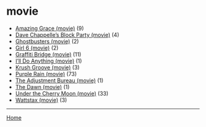 # movie

  * [Amazing Grace (movie)](../movie/amazing-grace/index.md) (9)
  * [Dave Chappelle’s Block Party (movie)](../movie/dave-chappelle-s-block-party/index.md) (4)
  * [Ghostbusters (movie)](../movie/ghostbusters/index.md) (2)
  * [Girl 6 (movie)](../movie/girl-6/index.md) (2)
  * [Graffiti Bridge (movie)](../movie/graffiti-bridge/index.md) (11)
  * [I’ll Do Anything (movie)](../movie/i-ll-do-anything/index.md) (1)
  * [Krush Groove (movie)](../movie/krush-groove/index.md) (3)
  * [Purple Rain (movie)](../movie/purple-rain/index.md) (73)
  * [The Adjustment Bureau (movie)](../movie/the-adjustment-bureau/index.md) (1)
  * [The Dawn (movie)](../movie/the-dawn/index.md) (1)
  * [Under the Cherry Moon (movie)](../movie/under-the-cherry-moon/index.md) (33)
  * [Wattstax (movie)](../movie/wattstax/index.md) (3)

----

[Home](../index.md)

